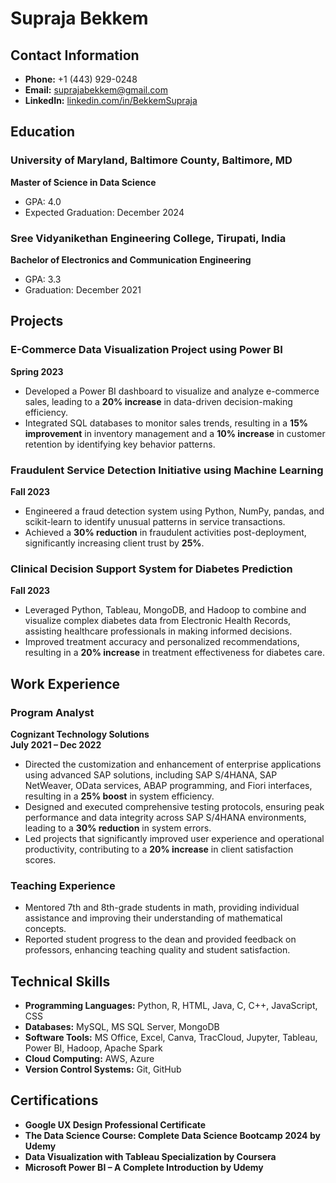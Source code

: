 # Supraja Bekkem

## Contact Information
- **Phone:** +1 (443) 929-0248
- **Email:** [suprajabekkem@gmail.com](mailto:suprajabekkem@gmail.com)
- **LinkedIn:** [linkedin.com/in/BekkemSupraja](https://www.linkedin.com/in/BekkemSupraja)

## Education

### University of Maryland, Baltimore County, Baltimore, MD
**Master of Science in Data Science**  
- GPA: 4.0  
- Expected Graduation: December 2024

### Sree Vidyanikethan Engineering College, Tirupati, India
**Bachelor of Electronics and Communication Engineering**  
- GPA: 3.3  
- Graduation: December 2021

## Projects

### E-Commerce Data Visualization Project using Power BI
**Spring 2023**  
- Developed a Power BI dashboard to visualize and analyze e-commerce sales, leading to a **20% increase** in data-driven decision-making efficiency.
- Integrated SQL databases to monitor sales trends, resulting in a **15% improvement** in inventory management and a **10% increase** in customer retention by identifying key behavior patterns.

### Fraudulent Service Detection Initiative using Machine Learning
**Fall 2023**  
- Engineered a fraud detection system using Python, NumPy, pandas, and scikit-learn to identify unusual patterns in service transactions.
- Achieved a **30% reduction** in fraudulent activities post-deployment, significantly increasing client trust by **25%**.

### Clinical Decision Support System for Diabetes Prediction
**Fall 2023**  
- Leveraged Python, Tableau, MongoDB, and Hadoop to combine and visualize complex diabetes data from Electronic Health Records, assisting healthcare professionals in making informed decisions.
- Improved treatment accuracy and personalized recommendations, resulting in a **20% increase** in treatment effectiveness for diabetes care.

## Work Experience

### Program Analyst
**Cognizant Technology Solutions**  
**July 2021 – Dec 2022**  
- Directed the customization and enhancement of enterprise applications using advanced SAP solutions, including SAP S/4HANA, SAP NetWeaver, OData services, ABAP programming, and Fiori interfaces, resulting in a **25% boost** in system efficiency.
- Designed and executed comprehensive testing protocols, ensuring peak performance and data integrity across SAP S/4HANA environments, leading to a **30% reduction** in system errors.
- Led projects that significantly improved user experience and operational productivity, contributing to a **20% increase** in client satisfaction scores.

### Teaching Experience
- Mentored 7th and 8th-grade students in math, providing individual assistance and improving their understanding of mathematical concepts.
- Reported student progress to the dean and provided feedback on professors, enhancing teaching quality and student satisfaction.

## Technical Skills
- **Programming Languages:** Python, R, HTML, Java, C, C++, JavaScript, CSS
- **Databases:** MySQL, MS SQL Server, MongoDB
- **Software Tools:** MS Office, Excel, Canva, TracCloud, Jupyter, Tableau, Power BI, Hadoop, Apache Spark
- **Cloud Computing:** AWS, Azure
- **Version Control Systems:** Git, GitHub

## Certifications
- **Google UX Design Professional Certificate**
- **The Data Science Course: Complete Data Science Bootcamp 2024 by Udemy**
- **Data Visualization with Tableau Specialization by Coursera**
- **Microsoft Power BI – A Complete Introduction by Udemy**



